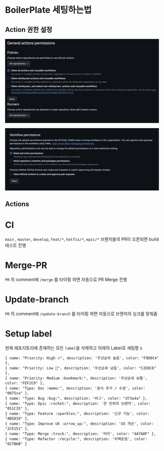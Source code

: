 # BoilerPlate 세팅하는법

## Action 권한 설정 

![정책](./README/organization-policies.png)

![Workflow permissions](./README/organization-workflow-permissions.png)

## Actions 

# CI
`main` , `master`, `develop`, `feat/*`, `hotfix/*`, `epic/*` 브랜치들의 PR이 오픈되면 build 테스트 진행

# Merge-PR
`PR` 의 comment에 `/merge` 를 타이핑 하면 자동으로 PR Merge 진행

# Update-branch
`PR` 의 comment에 `/update-branch` 를 타이핑 하면 자동으로 브랜치의 싱크를 맞춰줌

# Setup label
현재 레포지토리에 존재하는 모든 `label`을 삭제하고 
아래의 Label로 세팅함
s
```tsx
{ name: "Priority: High 🔥", description: '우선순위 높음', color: "F9D0C4" },
{ name: "Priority: Low 🐢", description: '우선순위 낮음', color: "C2E0C6" },
{ name: "Priority: Medium :bookmark:", description: '우선순위 보통', color: "FEF2C0" },
{ name: "Type: Doc :memo:", description: '문서 추가 / 수정', color: "0075ca" },
{ name: "Type: Bug :bug:", description: '버그', color: "d73a4a" },
{ name: "Type: Epic :rocket:", description: '큰 단위의 브랜치', color: "051C35" },
{ name: "Type: Feature :sparkles:", description: '신규 기능', color: "AB5D19" },
{ name: "Type: Improve UX :arrow_up:", description: 'UX 개선', color: "2CE151" },
{ name: "Type: Merge :truck:", description: '머지', color: "4A7A8F" },
{ name: "Type: Refactor :recycle:", description: '리팩토링', color: "027B6B" }
```
